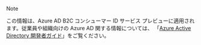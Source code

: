 > [!NOTE]
> この情報は、Azure AD B2C コンシューマー ID サービス プレビューに適用されます。従業員や組織向けの Azure AD 関する情報については、
> 「[Azure Active Directory 開発者ガイド](../articles/active-directory/active-directory-developers-guide.md)」をご覧ください。
> 
> 

<!----HONumber=Oct15_HO3-->